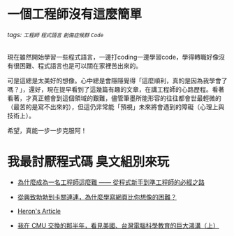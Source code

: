 # 一個工程師沒有這麼簡單

###### tags: `工程師` `程式語言` `創傷症候群` `Code`

現在雖然開始學習一些程式語言，一邊打coding一邊學習code，學得轉職好像沒有很困難、程式語言也是可以關在家裡苦出來的。

可是這總是太美好的想像。心中總是會隱隱覺得「這麼順利，真的是因為我學會了嗎？」，還好，現在提早看到了這幾篇有趣的文章，在講工程師的心路歷程。看著看著，才真正體會到這個領域的艱難，儘管筆墨所能形容的往往都會世最輕微的（最苦的是寫不出來的），但這仍非常能「預視」未來將會遇到的障礙（心理上與技術上）。

希望，真能一步一步克服阿！

# 我最討厭程式碼  臭文組別來玩
- [為什麼成為一名工程師這麼難 —— 從程式新手到準工程師的必經之路](https://www.inside.com.tw/2015/03/27/why-learning-to-code-is-so-damn-hard)

- [從興致勃勃到卡關連連，為什麼學寫網頁比你想像的困難？](https://www.inside.com.tw/2015/11/17/programming-is-harder-than-you-imagine)

- [Heron's Article](http://article.heron.me/)

- [我在 CMU 交換的那半年，看見美國、台灣電腦科學教育的巨大鴻溝（上）](https://www.inside.com.tw/2015/10/16/cmu-vs-nctu-1)